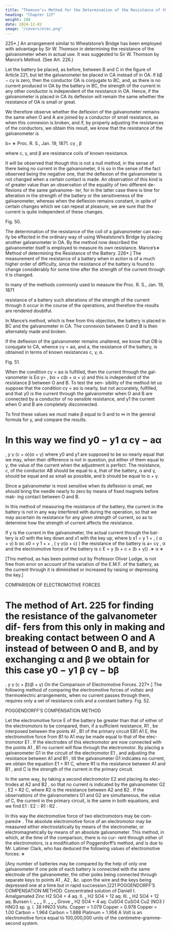 ```yaml
---
title: "Thomson’s∗ Method for the Determination of the Resistance of the Galvanometer"
heading: "Chapter 12f"
weight: 188
date: 2024-12-02
image: "/covers/elec.png"
---
```



225*.] An arrangement similar to Wheatstone’s Bridge has been employed with advantage by Sir W. Thomson in determining the resistance of the galvanometer when in actual use. It was suggested to Sir W. Thomson by Mance’s Method. (See Art. 226.)

Let the battery be placed, as before, between B and C in the figure of Article 221, but let the galvanometer be placed in CA instead of in OA. If bβ − cγ is zero, then the conductor OA is conjugate to BC, and, as there is no current produced in OA by the battery in BC, the strength of the current in any other conductor is independent of the resistance in OA. Hence, if the galvanometer is placed in CA its deflexion will remain the same whether the resistance of OA is small or great.

We therefore observe whether the deflexion of the galvanometer remains the same when O and A are joined by
a conductor of small resistance, as when this connexion is broken, and if, by
properly adjusting the resistances of the conductors, we obtain this result, we
know that the resistance of the galvanometer is

b=
∗
Proc. R. S., Jan. 19, 1871.
cγ
,
β


where c, γ, and β are resistance coils of known resistance.

It will be observed that though this is not a null method, in the sense of there being no current in the galvanometer, it is so in the sense of the fact observed being the negative one, that the deflexion of the galvanometer is not changed when a certain contact is made. An observation of this kind is of greater value than an observation of the equality of two different de- flexions of the same galvanome- ter, for in the latter case there is time for alteration in the strength of the battery or the sensitiveness of the galvanometer, whereas when the deflexion remains constant, in spite of certain changes which we can repeat at pleasure, we are sure that the current is quite independent of these changes.

Fig. 50.

The determination of the resistance of the coil of a galvanometer can eas- ily be effected in the ordinary way of using Wheatstone’s Bridge by placing another galvanometer in OA. By the method now described the galvanometer itself is employed to measure its own resistance. Mance’s∗ Method of determining the Resistance of the Battery. 226*.] The measurement of the resistance of a battery when in action is of a much higher order of difficulty, since the resistance of the battery is found to change considerably for some time after the strength of the current through it is changed.

In many of the methods commonly used to measure the
Proc. R. S., Jan. 19, 1871

resistance of a battery such alterations of the strength of the current through
it occur in the course of the operations, and therefore the results are rendered
doubtful.

In Mance’s method, which is free from this objection, the battery is placed
in BC and the galvanometer in CA. The connexion between O and B is then
alternately made and broken.

If the deflexion of the galvanometer remains unaltered, we know that OB
is conjugate to CA, whence cγ = aα, and a, the resistance of the battery, is
obtained in terms of known resistances c, γ, α.

Fig. 51.

When the condition cγ = aα is fulfilled, then the current through the gal-
vanometer is
Eα
y=
,
bα + c(b + α + γ)
and this is independent of the resistance β between O and B. To test the sen-
sibility of the method let us suppose that the condition cγ = aα is nearly, but
not accurately, fulfilled, and that y0 is the current through the galvanometer
when O and B are connected by a conductor of no sensible resistance, and
y1 the current when O and B are completely disconnected.


To find these values we must make β equal to 0 and to ∞ in the general
formula for y, and compare the results.

In this way we find
y0 − y1 α cγ − aα
=
,
y
γ (c + α)(α + γ)
where y0 and y1 are supposed to be so nearly equal that we may, when their
difference is not in question, put either of them equal to y, the value of the
current when the adjustment is perfect.
The resistance, c, of the conductor AB should be equal to a, that of the
battery, α and γ, should be equal and as small as possible, and b should be
equal to α + γ.

Since a galvanometer is most sensitive when its deflexion is small, we should bring the needle nearly to zero by means of fixed magnets before mak- ing contact between O and B.

In this method of measuring the resistance of the battery, the current in the battery is not in any way interfered with during the operation, so that we may ascertain its resistance for any given strength of current, so as to determine how the strength of current affects the resistance.

If y is the current in the galvanometer, the actual current through the bat-
tery is x0 with the key down and x1 with the key up, where
b
x1 = y 1 +
,
(
α + γ)
b
αc
x0 = y 1 + +
,
(
γ γ(α + c) )
the resistance of the battery is
a=
cγ
,
α
and the electromotive force of the battery is
c
E = y (b + c + (b + γ)) .∗
α
∗

[This method, as has been pointed out by Professor Oliver Lodge, is not free from error on
account of the variation of the E.M.F. of the battery, as the current through it is diminished or
increased by raising or depressing the key.]

COMPARISON OF ELECTROMOTIVE FORCES

The method of Art. 225 for finding the resistance of the galvanometer dif-
fers from this only in making and breaking contact between O and A instead
of between O and B, and by exchanging α and β we obtain for this case
y0 − y1 β
cγ − bβ
=
.
y
γ (c + β)(β + γ)
On the Comparison of Electromotive Forces.
227*.] The following method of comparing the electromotive forces of
voltaic and thermoelectric arrangements, when no current passes through
them, requires only a set of resistance coils and a constant battery.
Fig. 52.

POGGENDORFF’S COMPENSATION METHOD

Let the electromotive force E of the battery be greater than that of either
of the electromotors to be compared, then, if a sufficient resistance, R1 , be
interposed between the points A1 , B1 of the primary circuit EB1 A1 E, the
electromotive force from B1 to A1 may be made equal to that of the elec-
tromotor E1 . If the electrodes of this electromotor are now connected with
the points A1 , B1 no current will flow through the electromotor. By placing
a galvanometer G1 in the circuit of the electromotor E1 , and adjusting the resistance between A1 and B1 , till the galvanometer G1 indicates no current,
we obtain the equation
E1 = R1 C,
where R1 is the resistance between A1 and B1 , and C is the strength of the
current in the primary circuit.

In the same way, by taking a second electromotor E2 and placing its elec-
trodes at A2 and B2 , so that no current is indicated by the galvanometer G2 ,
E2 = R2 C,
where R2 is the resistance between A2 and B2 . If the observations of the
galvanometers G1 and G2 are simultaneous, the value of C, the current in the
primary circuit, is the same in both equations, and we find
E1 ∶ E2 ∶∶ R1 ∶ R2 .

In this way the electromotive force of two electromotors may be com-
pared∗ . The absolute electromotive force of an electromotor may be measured
either electrostatically by means of the electrometer, or electromagnetically by
means of an absolute galvanometer.
This method, in which, at the time of the comparison, there is no cur-
rent through either of the electromotors, is a modification of Poggendorff’s
method, and is due to Mr. Latimer Clark, who has deduced the following
values of electromotive forces:
∗

[Any number of batteries may be compared by the help of only one galvanometer if one
pole of each battery is connected with the same electrode of the galvanometer, the other poles
being connected through separate keys to points A1 , A2 , &c. upon the wire and the keys being
depressed one at a time but in rapid succession.]221
POGGENDORFF’S COMPENSATION METHOD.
Concentrated
solution of
Daniell I. Amalgamated Zinc H2 SO4 + 4 aq.
II.
„
H2 SO4 + 12 aq.
III.
„
H2 SO4 + 12 aq.
Bunsen I.
„
„
„
II.
„
„
„
Grove
„
H2 SO4 + 4 aq.
CuSO4
CuSO4
Cu2 (NO3 )
HNO3
sp. g. l. 38
HNO3
Volts.
Copper = 1.079
Copper = 0.978
Copper = 1.00
Carbon = 1.964
Carbon = 1.888
Platinum = 1.956
A Volt is an electromotive force equal to 100,000,000 units of the centimetre-gramme-second
system.

